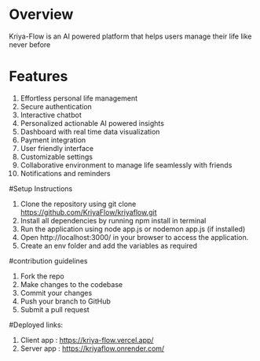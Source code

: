 # Overview
Kriya-Flow is an AI powered platform that helps users manage their life like never before

# Features
1. Effortless personal life management
2. Secure authentication
3. Interactive chatbot
4. Personalized actionable AI powered insights
5. Dashboard with real time data visualization
6. Payment integration
7. User friendly interface
8. Customizable settings
9. Collaborative environment to manage life seamlessly with friends
10. Notifications and reminders

#Setup Instructions
1. Clone the repository using git clone https://github.com/KriyaFlow/kriyaflow.git
2. Install all dependencies by running npm install in terminal
3. Run the application using node app.js or nodemon app.js (if installed)
4. Open http://localhost:3000/ in your browser to access the application.
5. Create an env folder and add the variables as required 

#contribution guidelines
1. Fork the repo
2. Make changes to the codebase
3. Commit your changes
4. Push your branch to GitHub
5. Submit a pull request


#Deployed links:

1. Client app : https://kriya-flow.vercel.app/
2. Server app : https://kriyaflow.onrender.com/